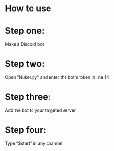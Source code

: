 # How to use
# Step one: 
Make a Discord bot
# Step two: 
Open "Nuker.py" and enter the bot's token in line 14
# Step three: 
Add the bot to your targeted server
# Step four: 
Type "$start" in any channel
